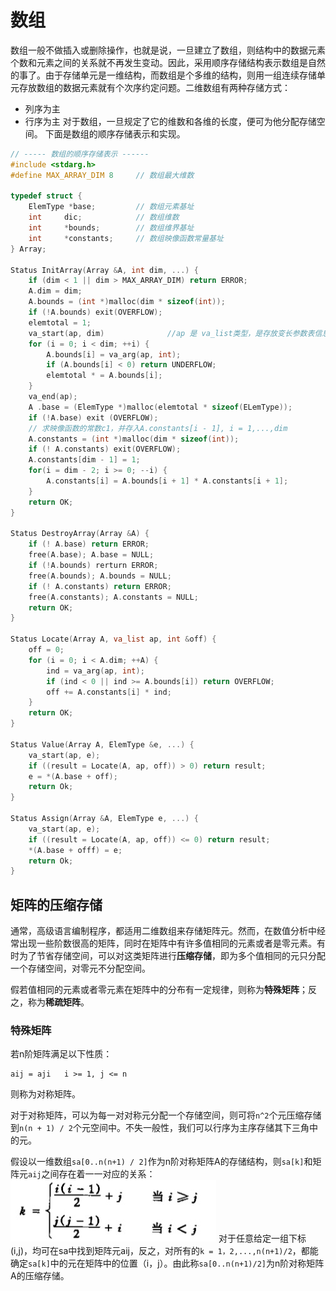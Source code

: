 # 数组

数组一般不做插入或删除操作，也就是说，一旦建立了数组，则结构中的数据元素个数和元素之间的关系就不再发生变动。因此，采用顺序存储结构表示数组是自然的事了。由于存储单元是一维结构，而数组是个多维的结构，则用一组连续存储单元存放数组的数据元素就有个次序约定问题。二维数组有两种存储方式：
* 列序为主 
* 行序为主
对于数组，一旦规定了它的维数和各维的长度，便可为他分配存储空间。
下面是数组的顺序存储表示和实现。
```c
// ----- 数组的顺序存储表示 ------
#include <stdarg.h>     
#define MAX_ARRAY_DIM 8     // 数组最大维数

typedef struct {
    ElemType *base;         // 数组元素基址
    int     dic;            // 数组维数
    int     *bounds;        // 数组维界基址
    int     *constants;     // 数组映像函数常量基址
} Array;

Status InitArray(Array &A, int dim, ...) {
    if (dim < 1 || dim > MAX_ARRAY_DIM) return ERROR;
    A.dim = dim;
    A.bounds = (int *)malloc(dim * sizeof(int));
    if (!A.bounds) exit(OVERFLOW);
    elemtotal = 1;
    va_start(ap, dim)              //ap 是 va_list类型，是存放变长参数表信息的数组
    for (i = 0; i < dim; ++i) {
        A.bounds[i] = va_arg(ap, int);
        if (A.bounds[i] < 0) return UNDERFLOW;
        elemtotal * = A.bounds[i];
    }
    va_end(ap);
    A .base = (ElemType *)malloc(elemtotal * sizeof(ELemType));
    if (!A.base) exit (OVERFLOW);
    // 求映像函数的常数c1，并存入A.constants[i - 1], i = 1,...,dim
    A.constants = (int *)malloc(dim * sizeof(int));
    if (! A.constants) exit(OVERFLOW);
    A.constants[dim - 1] = 1; 
    for(i = dim - 2; i >= 0; --i) {
        A.constants[i] = A.bounds[i + 1] * A.constants[i + 1];
    }
    return OK;
}

Status DestroyArray(Array &A) {
    if (! A.base) return ERROR;
    free(A.base); A.base = NULL;
    if (!A.bounds) rerturn ERROR;
    free(A.bounds); A.bounds = NULL;
    if (! A.constants) return ERROR;
    free(A.constants); A.constants = NULL;
    return OK;
}

Status Locate(Array A, va_list ap, int &off) {
    off = 0;
    for (i = 0; i < A.dim; ++A) {
        ind = va_arg(ap, int);
        if (ind < 0 || ind >= A.bounds[i]) return OVERFLOW;
        off += A.constants[i] * ind;
    }
    return OK;
}

Status Value(Array A, ElemType &e, ...) {
    va_start(ap, e);
    if ((result = Locate(A, ap, off)) > 0) return result;
    e = *(A.base + off);
    return Ok;
}

Status Assign(Array &A, ElemType e, ...) {
    va_start(ap, e);
    if ((result = Locate(A, ap, off)) <= 0) return result;
    *(A.base + offf) = e;
    return Ok;
}

```
## 矩阵的压缩存储

通常，高级语言编制程序，都适用二维数组来存储矩阵元。然而，在数值分析中经常出现一些阶数很高的矩阵，同时在矩阵中有许多值相同的元素或者是零元素。有时为了节省存储空间，可以对这类矩阵进行**压缩存储**，即为多个值相同的元只分配一个存储空间，对零元不分配空间。

假若值相同的元素或者零元素在矩阵中的分布有一定规律，则称为**特殊矩阵**；反之，称为**稀疏矩阵**。

### 特殊矩阵

若n阶矩阵满足以下性质：
```
aij = aji   i >= 1, j <= n
```
则称为对称矩阵。

对于对称矩阵，可以为每一对对称元分配一个存储空间，则可将`n^2`个元压缩存储到`n(n + 1) / 2`个元空间中。不失一般性，我们可以行序为主序存储其下三角中的元。

假设以一维数组`sa[0..n(n+1) / 2]`作为n阶对称矩阵A的存储结构，则`sa[k]`和矩阵元`aij`之间存在着一一对应的关系：
![Array-01](/img/Array01.jpeg)
对于任意给定一组下标(i,j)，均可在sa中找到矩阵元aij，反之，对所有的`k = 1，2,...,n(n+1)/2`，都能确定`sa[k]`中的元在矩阵中的位置（i，j）。由此称`sa[0..n(n+1)/2]`为n阶对称矩阵A的压缩存储。
